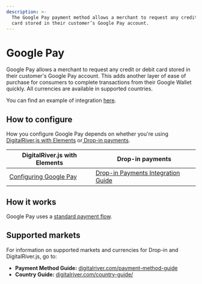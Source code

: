 ```yaml
---
description: >-
  The Google Pay payment method allows a merchant to request any credit or debit
  card stored in their customer’s Google Pay account.
---
```


# Google Pay

Google Pay allows a merchant to request any credit or debit card stored in their customer's Google Pay account.  This adds another layer of ease of purchase for consumers to complete transactions from their Google Wallet quickly. All currencies are available in supported countries.&#x20;

You can find an example of integration [here](https://drh.img.digitalriver.com/DRHM/Storefront/Site/drdod15/pb/multimedia/googlepay.html). &#x20;

## How to configure

How you configure Google Pay depends on whether you're using [DigitalRiver.js with Elements](../payments-solutions/digitalriver.js/) or[ Drop-in payments](../payments-solutions/drop-in/). &#x20;

| DigitalRiver.js with Elements                                                                 | Drop-in payments                                                                                 |
| --------------------------------------------------------------------------------------------- | ------------------------------------------------------------------------------------------------ |
| [Configuring Google Pay](../payments-solutions/digitalriver.js/payment-methods/google-pay.md) | [Drop-in Payments Integration Guide](../payments-solutions/drop-in/drop-in-integration-guide.md) |

## How it works

Google Pay uses a [standard payment flow](../building-your-workflows/flows-by-payment-type.md#standard-payment-flow).

## Supported markets

For information on supported markets and currencies for Drop-in and DigitalRiver.js, go to:&#x20;

* **Payment Method Guide:** [digitalriver.com/payment-method-guide](https://www.digitalriver.com/payment-method/google-pay/)
* **Country Guide:** [digitalriver.com/country-guide/](https://www.digitalriver.com/country-guide/)
